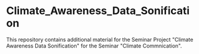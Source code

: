 # Climate_Awareness_Data_Sonification
This repository contains additional material for the Seminar Project "Climate Awareness Data Sonification" for the Seminar "Climate Commnication".
